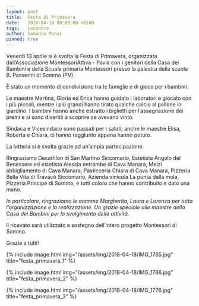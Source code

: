 ```yaml
---
layout: post
title:  Festa di Primavera
date:   2018-04-18 08:00:00 +0100
tags:   incontro
author: Samanta Monai
pinned: true
---
```




Venerdì 13 aprile si è svolta la Festa di Primavera, organizzata dall’Associazione MontessoriAttiva - Pavia con i genitori della Casa dei Bambini e della Scuola primaria Montessori presso la palestra della scuola B. Passerini di Sommo (PV).

È stato un momento di condivisione tra le famiglie e di gioco per i bambini.

Le maestre Martina, Gloria ed Erica hanno guidato i laboratori e giocato con i più piccoli, mentre i più grandi hanno tirato qualche calcio al pallone in giardino. I bambini hanno anche estratto i biglietti per l’assegnazione dei premi e si sono divertiti a scoprire se avevano vinto.

 

Sindaca e Vicesindaco sono passati per i saluti; anche le maestre Elisa, Roberta e Chiara, ci hanno raggiunto appena hanno potuto.

 

La lotteria si è svolta grazie ad un’ampia partecipazione.

Ringraziamo Decathlon di San Martino Siccomario, Estetista Angolo del Benessere ed estetista Alessia entrambe di Cava Manara, Melzi abbigliamento di Cava Manara, Pasticceria Chiara di Cava Manara, Pizzeria Bella Vita di Travacò Siccomario, Azienda vinicola La punta della mola, Pizzeria Principe di Sommo, e tutti coloro che hanno contribuito e dato una mano.

_In particolare, ringraziamo le mamme Margherita, Laura e Lorenza per tutta l’organizzazione e la realizzazione._
_Un grazie speciale alle maestre della Casa dei Bambini per lo svolgimento delle attività._


Il ricavato sarà utilizzato a sostegno dell’intero progetto Montessori di Sommo.



Grazie a tutti!




{% include image.html img="/assets/img/2018-04-18/IMG_1765.jpg" title="festa_primavera_1" %}

{% include image.html img="/assets/img/2018-04-18/IMG_1766.jpg" title="festa_primavera_2" %}

{% include image.html img="/assets/img/2018-04-18/IMG_1776.jpg" title="festa_primavera_3" %}

